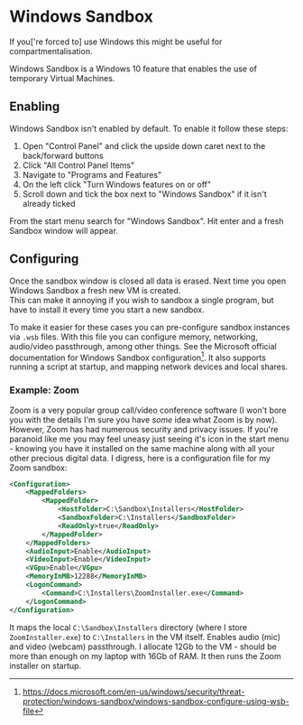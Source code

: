 # Windows Sandbox
If you['re forced to] use Windows this might be useful for compartmentalisation.  

Windows Sandbox is a Windows 10 feature that enables the use of temporary Virtual Machines.

## Enabling

Windows Sandbox isn't enabled by default. To enable it follow these steps:

1. Open "Control Panel" and click the upside down caret next to the back/forward buttons
2. Click "All Control Panel Items"
3. Navigate to "Programs and Features"
4. On the left click "Turn Windows features on or off"
5. Scroll down and tick the box next to "Windows Sandbox" if it isn't already ticked

From the start menu search for "Windows Sandbox". Hit enter and a fresh Sandbox window will appear.

## Configuring

Once the sandbox window is closed all data is erased. Next time you open Windows Sandbox a fresh new VM is created.  
This can make it annoying if you wish to sandbox a single program, but have to install it every time you start a new sandbox.

To make it easier for these cases you can pre-configure sandbox instances via `.wsb` files. With this file you can configure memory, networking, audio/video passthrough, among other things. See the Microsoft official documentation for Windows Sandbox configuration[^wsb]. It also supports running a script at startup, and mapping network devices and local shares.

### Example: Zoom

Zoom is a very popular group call/video conference software (I won't bore you with the details I'm sure you have _some_ idea what Zoom is by now). However, Zoom has had numerous security and privacy issues. If you're paranoid like me you may feel uneasy just seeing it's icon in the start menu - knowing you have it installed on the same machine along with all your other precious digital data. I digress, here is a configuration file for my Zoom sandbox:

```xml
<Configuration>
    <MappedFolders>
        <MappedFolder>
            <HostFolder>C:\Sandbox\Installers</HostFolder>
            <SandboxFolder>C:\Installers</SandboxFolder>
            <ReadOnly>true</ReadOnly>
        </MappedFolder>
    </MappedFolders>
    <AudioInput>Enable</AudioInput>
    <VideoInput>Enable</VideoInput>
    <VGpu>Enable</VGpu>
    <MemoryInMB>12288</MemoryInMB>
    <LogonCommand>
        <Command>C:\Installers\ZoomInstaller.exe</Command>
    </LogonCommand>
</Configuration>
```

It maps the local `C:\Sandbox\Installers` directory (where I store `ZoomInstaller.exe`) to `C:\Installers` in the VM itself. Enables audio (mic) and video (webcam) passthrough. I allocate 12Gb to the VM - should be more than enough on my laptop with 16Gb of RAM. It then runs the Zoom installer on startup.

[^wsb]: https://docs.microsoft.com/en-us/windows/security/threat-protection/windows-sandbox/windows-sandbox-configure-using-wsb-file

